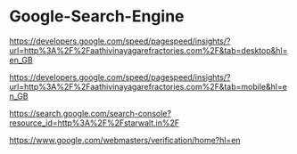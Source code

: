 # Google-Search-Engine


https://developers.google.com/speed/pagespeed/insights/?url=http%3A%2F%2Faathivinayagarefractories.com%2F&tab=desktop&hl=en_GB


https://developers.google.com/speed/pagespeed/insights/?url=http%3A%2F%2Faathivinayagarefractories.com%2F&tab=mobile&hl=en_GB

https://search.google.com/search-console?resource_id=http%3A%2F%2Fstarwalt.in%2F

https://www.google.com/webmasters/verification/home?hl=en

